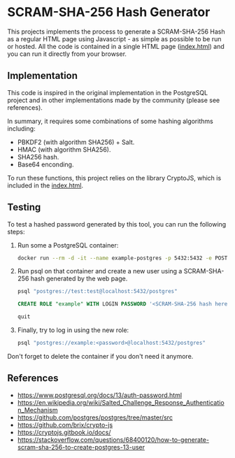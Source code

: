 # SCRAM-SHA-256 Hash Generator

This projects implements the process to generate a SCRAM-SHA-256 Hash as a regular HTML page using Javascript - as simple as possible to be run or hosted. All the code is contained in a single HTML page ([index.html](./html)) and you can run it directly from your browser.

## Implementation

This code is inspired in the original implementation in the PostgreSQL project and in other implementations made by the community (please see references).

In summary, it requires some combinations of some hashing algorithms including:

- PBKDF2 (with algorithm SHA256) + Salt.
- HMAC (with algorithm SHA256).
- SHA256 hash.
- Base64 enconding.

To run these functions, this project relies on the library CryptoJS, which is included in the [index.html](./html).

## Testing

To test a hashed password generated by this tool, you can run the following steps:

1. Run some a PostgreSQL container:

    ```bash
    docker run --rm -d -it --name example-postgres -p 5432:5432 -e POSTGRES_USER=test -e POSTGRES_PASSWORD=test postgres:14-alpine
    ```

2. Run psql on that container and create a new user using a SCRAM-SHA-256 hash generated by the web page.

    ```bash
    psql "postgres://test:test@localhost:5432/postgres"
    ```
    ```sql
    CREATE ROLE "example" WITH LOGIN PASSWORD '<SCRAM-SHA-256 hash here>';
    ```

    ```sql
    quit
    ```

3. Finally, try to log in using the new role:

    ```bash
    psql "postgres://example:<password>@localhost:5432/postgres"
    ```

Don't forget to delete the container if you don't need it anymore.

## References
- https://www.postgresql.org/docs/13/auth-password.html
- https://en.wikipedia.org/wiki/Salted_Challenge_Response_Authentication_Mechanism
- https://github.com/postgres/postgres/tree/master/src
- https://github.com/brix/crypto-js
- https://cryptojs.gitbook.io/docs/
- https://stackoverflow.com/questions/68400120/how-to-generate-scram-sha-256-to-create-postgres-13-user